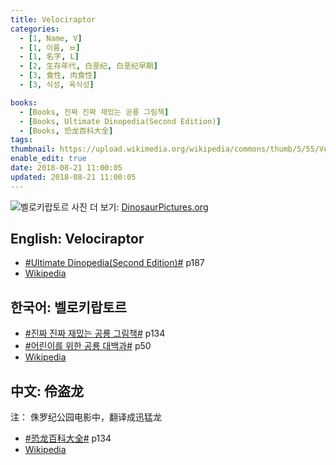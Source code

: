 ```yaml
---
title: Velociraptor
categories:
  - [1, Name, V]
  - [1, 이름, ㅂ]
  - [1, 名字, L]
  - [2, 生存年代, 白垩纪, 白垩纪早期]
  - [3, 食性, 肉食性]
  - [3, 식성, 육식성]

books:
  - [Books, 진짜 진짜 재밌는 공룡 그림책]
  - [Books, Ultimate Dinopedia(Second Edition)]
  - [Books, 恐龙百科大全]
tags:
thumbnail: https://upload.wikimedia.org/wikipedia/commons/thumb/5/55/Velociraptor_Restoration.png/440px-Velociraptor_Restoration.png
enable_edit: true
date: 2018-08-21 11:00:05
updated: 2018-08-21 11:00:05
---
```


![벨로키랍토르](https://upload.wikimedia.org/wikipedia/commons/thumb/5/55/Velociraptor_Restoration.png/440px-Velociraptor_Restoration.png)
사진 더 보기: [DinosaurPictures.org](https://dinosaurpictures.org/Velociraptor-pictures)

## English: Velociraptor

- [#Ultimate Dinopedia(Second Edition)#](/books/p/86d06d1161eb1684c26079a0348b5931/) p187
- [Wikipedia](https://en.wikipedia.org/wiki/Velociraptor)

## 한국어: 벨로키랍토르

- [#진짜 진짜 재밌는 공룡 그림책#](/books/p/3289261dc4d846b8a02798617a63ad75/) p134
- [#어린이를 위한 공룡 대백과#](/books/p/f60f989c24559d39cb141e73aa0754c0/) p50
- [Wikipedia](https://ko.wikipedia.org/wiki/%EB%B2%A8%EB%A1%9C%ED%82%A4%EB%9E%8D%ED%86%A0%EB%A5%B4)

## 中文: 伶盗龙
注： 侏罗纪公园电影中，翻译成迅猛龙

- [#恐龙百科大全#](/books/p/6cd4e752e2119c63c607be6bb97d17aa/) p134
- [Wikipedia](https://zh.wikipedia.org/wiki/%E4%BC%B6%E7%9B%9C%E9%BE%8D%E5%B1%AC)
